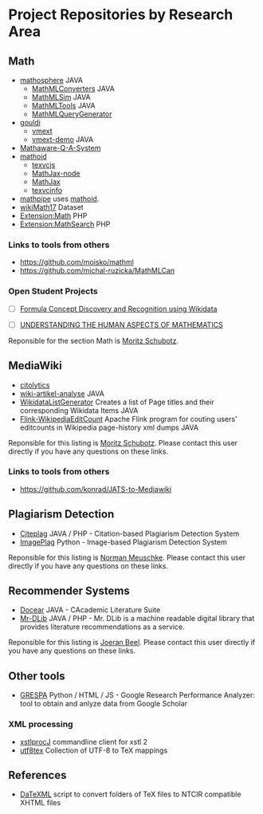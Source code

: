 # Project Repositories by Research Area

## Math

* [mathosphere](https//:github.com/TU-Berlin/mathosphere) JAVA
  * [MathMLConverters](https://github.com/ag-gipp/MathMLConverters) JAVA
  * [MathMLSim](https://github.com/ag-gipp/MathMLConverters) JAVA
  * [MathMLTools](https://github.com/ag-gipp/MathMLTools) JAVA
  * [MathMLQueryGenerator](https://github.com/physikerwelt/MathMLQueryGenerator)
* [gouldi](https://github.com/ag-gipp/GoUldI)
  * [vmext](https://github.com/ag-gipp/vmext)
  * [vmext-demo](https://github.com/ag-gipp/vmext-demo) JAVA
* [Mathaware-Q-A-System](https://github.com/ag-gipp/Mathaware-Q-A-System)
* [mathoid](https://github.com/wikimedia/mathoid)
  * [texvcjs](https://github.com/wikimedia/mathoid)
  * [MathJax-node](https://github.com/wikimedia/MathJax-node)
  * [MathJax](https://github.com/wikimedia/MathJax)
  * [texvcinfo](https://github.com/physikerwelt/texvcinfo)
* [mathpipe](https://github.com/physikerwelt/mathpipe) uses [mathoid](https://github.com/wikimedia/mathoid).
* [wikiMath17](https://github.com/physikerwelt/wikiMath17) Dataset
* [Extension:Math](https://github.com/wikimedia/mediawiki-extensions-Math) PHP
* [Extension:MathSearch](https://github.com/wikimedia/mediawiki-extensions-MathSearch) PHP
### Links to tools from others
* https://github.com/moisko/mathml
* https://github.com/michal-ruzicka/MathMLCan
### Open Student Projects
- [ ] [Formula Concept Discovery and Recognition using Wikidata](https://github.com/ag-gipp/ag-gipp/blob/master/open-projects/Formula%20Discovery%20and%20Recognition.pdf)
- [ ] [UNDERSTANDING THE HUMAN ASPECTS OF MATHEMATICS](https://github.com/ag-gipp/ag-gipp/blob/master/open-projects/Ziegenproblem.pdf)


Reponsible for the section Math is [Moritz Schubotz](https://github.com/physikerwelt).

## MediaWiki
* [citolytics](https://github.com/wikimedia/citolytics)
* [wiki-artikel-analyse](https://github.com/ag-gipp/wiki-artikel-analyse) JAVA
* [WikidataListGenerator](https://github.com/physikerwelt/WikidataListGenerator) Creates a list of Page titles and their corresponding Wikidata Items  JAVA
* [Flink-WikipediaEditCount](https://github.com/physikerwelt/Flink-WikipediaEditCount) Apache Flink program for couting users' editcounts in Wikipedia page-history xml dumps   JAVA

Reponsible for this listing is [Moritz Schubotz](https://github.com/physikerwelt). Please contact this user directly if you have any questions on these links.
### Links to tools from others
* https://github.com/konrad/JATS-to-Mediawiki

## Plagiarism Detection ##
* [Citeplag](https://github.com/ag-gipp/citeplag) JAVA / PHP - Citation-based Plagiarism Detection System
* [ImagePlag](https://github.com/ag-gipp/imageplag) Python - Image-based Plagiarism Detection System

Reponsible for this listing is [Norman Meuschke](https://github.com/nmeuschke). Please contact this user directly if you have any questions on these links.

## Recommender Systems ##
* [Docear](https://github.com/Docear/) JAVA - CAcademic Literature Suite
* [Mr-DLib](https://github.com/Mr-DLib) JAVA / PHP - Mr. DLib is a machine readable digital library that provides literature recommendations as a service.

Reponsible for this listing is [Joeran Beel](https://github.com/Joeran). Please contact this user directly if you have any questions on these links.

## Other tools
* [GRESPA](https://github.com/ag-gipp/grespa) Python / HTML / JS - Google Research Performance Analyzer: tool to obtain and anlyze data from Google Scholar 

### XML processing
  * [xstlprocJ](https://github.com/physikerwelt/xstlprocJ) commandline client for xstl 2
  * [utf8tex](https://github.com/physikerwelt/utf8tex) Collection of UTF-8 to TeX mappings 

## References
* [DaTeXML](https://github.com/physikerwelt/DaTeXML) script to convert folders of TeX files to NTCIR compatible XHTML files

